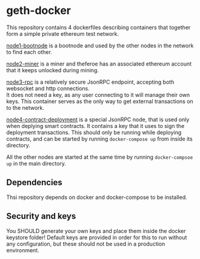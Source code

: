# geth-docker

This repository contains 4 dockerfiles describing containers that together form a simple private ethereum test network.

[node1-bootnode](node1-bootnode) is a bootnode and used by the other nodes in the network to find each other.

[node2-miner](node2-miner) is a miner and theferoe has an associated ethereum account that it keeps unlocked during mining.

[node3-rpc](node3-rpc) is a relatively secure JsonRPC endpoint, accepting both websocket and http connections.  
It does not need a key, as any user connecting to it will manage their own keys.
This container serves as the only way to get external transactions on to the network.

[node4-contract-deployment](node4-contract-deployment) is a special JsonRPC node, that is used only when deplying smart contracts. It contains a key that it uses to sign the deployment transactions.
This should only be running while deploying contracts, and can be started by running `docker-compose up` from inside its directory.

All the other nodes are started at the same time by running `docker-compsoe up` in the main directory.

## Dependencies
Thsi repository depends on docker and docker-compose to be installed.

## Security and keys
You SHOULD generate your own keys and place them inside the docker keystore folder! Default keys are provided in order for this to run without any configuration, but these should not be used in a production environment.

